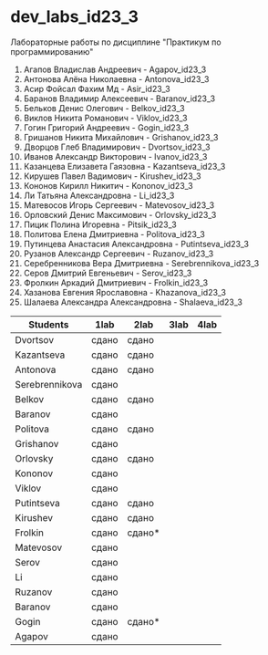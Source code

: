 # dev_labs_id23_3
Лабораторные работы по дисциплине "Практикум по программированию"

1. Агапов Владислав Андреевич - Agapov_id23_3
2. Антонова Алёна Николаевна - Antonova_id23_3
3. Асир Фойсал Фахим Мд - Asir_id23_3
4. Баранов Владимир Алексеевич - Baranov_id23_3
5. Бельков Денис Олегович - Belkov_id23_3
6. Виклов Никита Романович - Viklov_id23_3
7. Гогин Григорий Андреевич - Gogin_id23_3
8. Гришанов Никита Михайлович - Grishanov_id23_3
9. Дворцов Глеб Владимирович - Dvortsov_id23_3
10. Иванов Александр Викторович - Ivanov_id23_3
11. Казанцева Елизавета Гаязовна - Kazantseva_id23_3
12. Кирушев Павел Вадимович - Kirushev_id23_3
13. Кононов Кирилл Никитич - Kononov_id23_3
14. Ли Татьяна Александровна - Li_id23_3
15. Матевосов Игорь Сергеевич - Matevosov_id23_3
16. Орловский Денис Максимович - Orlovsky_id23_3
17. Пицик Полина Игоревна - Pitsik_id23_3
18. Политова Елена Дмитриевна - Politova_id23_3
19. Путинцева Анастасия Александровна - Putintseva_id23_3
20. Рузанов Александр Сергеевич - Ruzanov_id23_3
21. Серебренникова Вера Дмитриевна - Serebrennikova_id23_3
22. Серов Дмитрий Евгеньевич - Serov_id23_3
23. Фролкин Аркадий Дмитриевич - Frolkin_id23_3
24. Хазанова Евгения Ярославовна - Khazanova_id23_3
25. Шалаева Александра Александровна - Shalaeva_id23_3

| Students       | 1lab   | 2lab | 3lab | 4lab |
|----------------|--------|------|------|------|
| Dvortsov       | сдано  | сдано|      |      |
| Kazantseva     | сдано  | сдано     |      |      |
| Antonova       | сдано  | сдано|      |      |
| Serebrennikova | сдано  |      |      |      |
| Belkov         | сдано  | сдано     |      |      |
| Baranov        | сдано  |      |      |      |
| Politova       | сдано  | сдано|      |      |
| Grishanov      | сдано  |      |      |      |
| Orlovsky       | сдано  | сдано     |      |      |
| Kononov        | сдано  |      |      |      |
| Viklov         | сдано  |      |      |      |
| Putintseva     | сдано  | сдано|      |      |
| Kirushev       | сдано  |сдано |      |      |
| Frolkin        | сдано  |сдано*|      |      |
| Matevosov      | сдано  |      |      |      |
| Serov          | сдано  |      |      |      |
| Li             | сдано  |      |      |      |
| Ruzanov| сдано| | | |
| Baranov| сдано| | | |
| Gogin| сдано| сдано*| | | 
| Agapov| сдано| | | |
